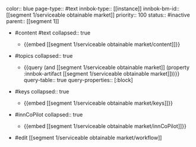 color:: blue
page-type:: #text
innbok-type:: [[instance]]
innbok-bm-id:: [[segment 1/serviceable obtainable market]]
priority:: 100
status:: #inactive
parent:: [[segment 1]]

- #content #text
  collapsed:: true
	- {{embed [[segment 1/serviceable obtainable market/content]]}}
- #topics
   collapsed:: true
    - {{query (and [[segment 1/serviceable obtainable market]] (property :innbok-artifact [[segment 1/serviceable obtainable market]]))}}
      query-table:: true
      query-properties:: [:block]
- #keys
  collapsed:: true
	- {{embed [[segment 1/serviceable obtainable market/keys]]}}
- #innCoPilot
   collapsed:: true
	 - {{embed [[segment 1/serviceable obtainable market/innCoPilot]]}}

- #edit [[segment 1/serviceable obtainable market/workflow]]

